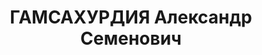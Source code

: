 ---
title: ГАМСАХУРДИЯ Александр Семенович
description: "Род. в 1884, с. Абаша, грузин. Род занятий: до ареста инспектор плодоводства\
  \ Самтреста. Агроном-плодовод. \n  Осужден Тройкой при НКВД ГССР 10.11.1937. Мера\
  \ наказания: расстрел с конфискацией личного имущества. Дата расстрела: 17.11.1937"
---
